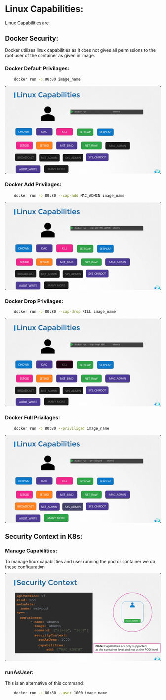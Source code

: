 # Linux Capabilities:

Linux Capabilities are 

## Docker Security:
Docker utilizes linux capabilities as it does not gives all permissions to the root user of the container as given in image.
### Docker Default Privilages:

```bash 
    docker run -p 80:80 image_name  
```
![alt text](docker-default.png)

### Docker Add Privilages:
```bash 
    docker run -p 80:80 --cap-add MAC_ADMIN image_name  
```
![alt text](cap-add.png)

### Docker Drop Privilages:
```bash 
    docker run -p 80:80 --cap-drop KILL image_name  
```
![alt text](cap-drop.png)

### Docker Full Privilages:
```bash 
    docker run -p 80:80 --priviliged image_name  
```
![alt text](full-cap.png)

## Security Context in K8s:

### Manage Capabilities:
To manage linux capabilities and user running the pod or container we do these configuration

![alt text](security-k8s.png)

### runAsUser:
This is an alternative of this command:
```bash
    docker run -p 80:80 --user 1000 image_name
```